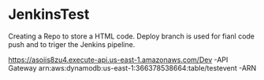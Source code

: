 # JenkinsTest
Creating a Repo to store a HTML code.
Deploy branch is used for fianl code push and to triger the Jenkins pipeline.

https://asoiis8zu4.execute-api.us-east-1.amazonaws.com/Dev -API Gateway
arn:aws:dynamodb:us-east-1:366378538664:table/testevent -ARN
